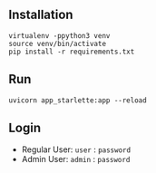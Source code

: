 ## Installation

```shell
virtualenv -ppython3 venv
source venv/bin/activate
pip install -r requirements.txt
```

## Run

```shell
uvicorn app_starlette:app --reload
```

## Login

 - Regular User: `user` : `password`
 - Admin User: `admin` : `password`
